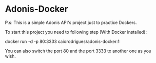 # Adonis-Docker
P.s: This is a simple Adonis API's project just to practice Dockers.
 
To start this project you need to following step (With Docker installed):

docker run -d -p 80:3333 caiorodrigues/adonis-docker:1

You can also switch the port 80 and the port 3333 to another one as you wish.


